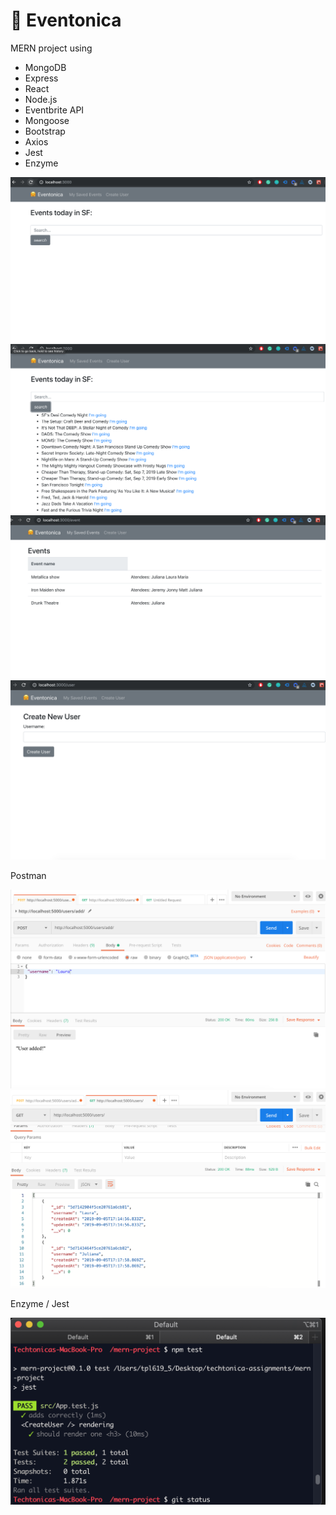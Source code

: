 # 🤗 Eventonica

MERN project using
- MongoDB
- Express
- React
- Node.js
- Eventbrite API
- Mongoose
- Bootstrap
- Axios
- Jest
- Enzyme

![index](screenshots/Index.png)
![Search](screenshots/Search_events.png)
![Saved](screenshots/Saved_events.png)
![User](screenshots/Create_new_user.png)

Postman

![add](screenshots/POSTMAN_add_user.png)
![list](screenshots/POSTMAN_list_users.png)

Enzyme / Jest

![tests](screenshots/Enzyme_Jest.png)

